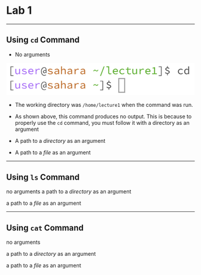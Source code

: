 # Lab 1

---
## Using `cd` Command

- No arguments

![Image](cd_None.png)

  - The working directory was `/home/lecture1` when the command was run.
  - As shown above, this command produces no output. This is because to properly use the `cd` command, you must follow it with a directory as an argument  

- A path to a *directory* as an argument

- A path to a *file* as an argument

---
## Using `ls` Command

no arguments
a path to a *directory* as an argument

a path to a *file* as an argument

---
## Using `cat` Command

no arguments

a path to a *directory* as an argument

a path to a *file* as an argument
